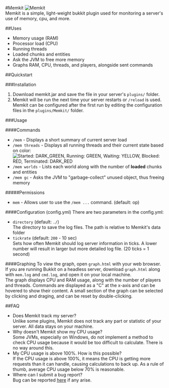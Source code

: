 #Memkit
![Memkit](http://i.imgur.com/ctS1Usq.png)  
Memkit is a simple, light-weight bukkit plugin used for monitoring a server's use of memory, cpu, and more.

##Uses
- Memory usage (RAM)
- Processor load (CPU)
- Running threads
- Loaded chunks and entities
- Ask the JVM to free more memory
- Graphs RAM, CPU, threads, and players, alongside sent commands

##Quickstart

###Installation
1. Download memkit.jar and save the file in your server's `plugins/` folder.
2. Memkit will be run the next time your server restarts or `/reload` is used.
Memkit can be configured after the first run by editing the configuration files in the `plugins/Memkit/` folder.

###Usage

####Commands
- `/mem` - Displays a short summary of current server load
- `/mem threads` - Displays all running threads and their current state based on color:  
![Started: DARK_GREEN, Running: GREEN, Waiting: YELLOW, Blocked: RED, Terminated: DARK_RED](http://i.imgur.com/nXjt3Gn.png)
- `/mem worlds` - Lists each world along with the number of **loaded** chunks and entities
- `/mem gc` - Asks the JVM to "garbage-collect" unused object, thus freeing memory

#####Permissions
- `mem` - Allows user to use the `/mem ...` command. (default: op)

####Configuration (config.yml)
There are two parameters in the config.yml:
- `directory` (default: `./`)  
The directory to save the log files. The path is relative to Memkit's data folder
- `tickrate` (default: `200` - 10 sec)  
Sets how often Memkit should log server information in ticks. A lower number will result in larger but more detailed log file. (20 ticks = 1 second)

####Graphing
To view the graph, open `graph.html` with your web browser. If you are running Bukkit on a headless server, download `graph.html` along with `mem.log` and `cmd.log`, and open it on your local machine.  
The graph displays CPU and RAM usage, along with the number of players and threads. Commands are displayed as a "C" at the x-axis and can be hovered to show their content. A small section of the graph can be selected by clicking and draging, and can be reset by double-clicking.

##FAQ
- Does Memkit track my server?  
Unlike some plugins, Memkit does not track any part or statistic of your server. All data stays on your machine.
- Why doesn't Memkit show my CPU usage?  
Some JVMs, especially on Windows, do not implement a method to check CPU usage because it would be too difficult to calculate. There is no way around this.
- My CPU usage is above 100%. How is this possible?  
If the CPU usage is above 100%, it means the CPU is getting more requests than it can handle, causing calculations to back up. As a rule of thumb, average CPU usage below 70% is reasonable.
- Where can I submit a bug report?  
Bug can be reported [here](http://github.com/Lugtech/Memkit/issues) if any arise.
